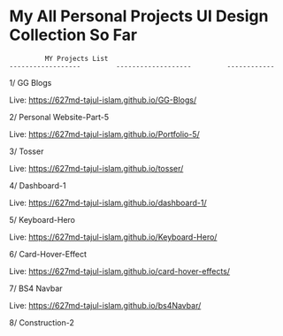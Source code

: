 # My All Personal Projects UI Design Collection So Far

             MY Projects List 
    ------------------         -------------------         ------------
1/ GG Blogs 

Live: https://627md-tajul-islam.github.io/GG-Blogs/

2/ Personal Website-Part-5

Live: https://627md-tajul-islam.github.io/Portfolio-5/

3/ Tosser

Live: https://627md-tajul-islam.github.io/tosser/

4/ Dashboard-1

Live: https://627md-tajul-islam.github.io/dashboard-1/

5/ Keyboard-Hero

Live: https://627md-tajul-islam.github.io/Keyboard-Hero/

6/ Card-Hover-Effect

Live:  https://627md-tajul-islam.github.io/card-hover-effects/

7/ BS4 Navbar

Live: https://627md-tajul-islam.github.io/bs4Navbar/

8/ Construction-2

